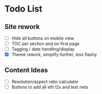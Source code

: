 # Todo List

## Site rework

* [ ] Hide all buttons on mobile view
* [ ] TOC per section and on first page
* [ ] Tagging / date handling/display
* [X] Theme rework, simplify further, less flashy

## Content Ideas

* [ ] Resolution/aspect ratio calculator
* [ ] Buttons to add all eth l2s and test nets
